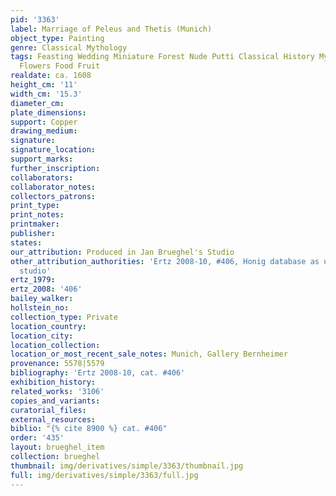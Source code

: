 ```yaml
---
pid: '3363'
label: Marriage of Peleus and Thetis (Munich)
object_type: Painting
genre: Classical Mythology
tags: Feasting Wedding Miniature Forest Nude Putti Classical History Mythological
  Flowers Food Fruit
realdate: ca. 1608
height_cm: '11'
width_cm: '15.3'
diameter_cm: 
plate_dimensions: 
support: Copper
drawing_medium: 
signature: 
signature_location: 
support_marks: 
further_inscription: 
collaborators: 
collaborator_notes: 
collectors_patrons: 
print_type: 
print_notes: 
printmaker: 
publisher: 
states: 
our_attribution: Produced in Jan Brueghel's Studio
other_attribution_authorities: 'Ertz 2008-10, #406, Honig database as uncertain, possibly
  studio'
ertz_1979: 
ertz_2008: '406'
bailey_walker: 
hollstein_no: 
collection_type: Private
location_country: 
location_city: 
location_collection: 
location_or_most_recent_sale_notes: Munich, Gallery Bernheimer
provenance: 5578|5579
bibliography: 'Ertz 2008-10, cat. #406'
exhibition_history: 
related_works: '3106'
copies_and_variants: 
curatorial_files: 
external_resources: 
biblio: "{% cite 8900 %} cat. #406"
order: '435'
layout: brueghel_item
collection: brueghel
thumbnail: img/derivatives/simple/3363/thumbnail.jpg
full: img/derivatives/simple/3363/full.jpg
---
```

